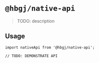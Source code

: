 # `@hbgj/native-api`

> TODO: description

## Usage

```
import nativeApi from '@hbgj/native-api';

// TODO: DEMONSTRATE API
```
